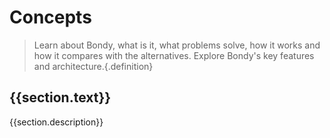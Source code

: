 <script setup>
import { computed } from 'vue'
import { useData } from 'vitepress'

const { theme } = useData()
</script>

# Concepts
> Learn about Bondy, what is it, what problems solve, how it works and how it compares with the alternatives. Explore Bondy's key features and architecture.{.definition}

<div v-for="section in theme.sidebar['/concepts/']">
    <h2 v-if="section.items.filter(function(item){return item.isFeature}).length > 0">{{section.text}}</h2>
    <p>{{section.description}}</p>
    <Features class="VPHomeFeatures" :features="section.items.filter(function(item){return item.isFeature})"/>
</div>
